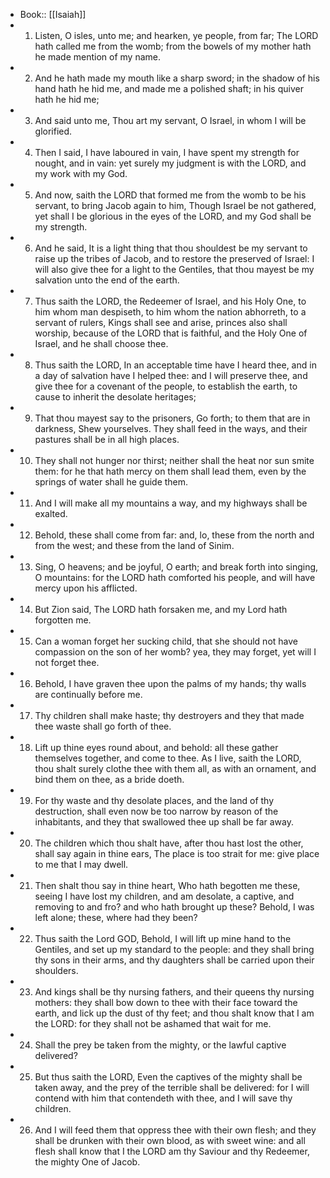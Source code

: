 - Book:: [[Isaiah]]
- 1. Listen, O isles, unto me; and hearken, ye people, from far; The LORD hath called me from the womb; from the bowels of my mother hath he made mention of my name.
- 2. And he hath made my mouth like a sharp sword; in the shadow of his hand hath he hid me, and made me a polished shaft; in his quiver hath he hid me;
- 3. And said unto me, Thou art my servant, O Israel, in whom I will be glorified.
- 4. Then I said, I have laboured in vain, I have spent my strength for nought, and in vain: yet surely my judgment is with the LORD, and my work with my God.
- 5. And now, saith the LORD that formed me from the womb to be his servant, to bring Jacob again to him, Though Israel be not gathered, yet shall I be glorious in the eyes of the LORD, and my God shall be my strength.
- 6. And he said, It is a light thing that thou shouldest be my servant to raise up the tribes of Jacob, and to restore the preserved of Israel: I will also give thee for a light to the Gentiles, that thou mayest be my salvation unto the end of the earth.
- 7. Thus saith the LORD, the Redeemer of Israel, and his Holy One, to him whom man despiseth, to him whom the nation abhorreth, to a servant of rulers, Kings shall see and arise, princes also shall worship, because of the LORD that is faithful, and the Holy One of Israel, and he shall choose thee.
- 8. Thus saith the LORD, In an acceptable time have I heard thee, and in a day of salvation have I helped thee: and I will preserve thee, and give thee for a covenant of the people, to establish the earth, to cause to inherit the desolate heritages;
- 9. That thou mayest say to the prisoners, Go forth; to them that are in darkness, Shew yourselves. They shall feed in the ways, and their pastures shall be in all high places.
- 10. They shall not hunger nor thirst; neither shall the heat nor sun smite them: for he that hath mercy on them shall lead them, even by the springs of water shall he guide them.
- 11. And I will make all my mountains a way, and my highways shall be exalted.
- 12. Behold, these shall come from far: and, lo, these from the north and from the west; and these from the land of Sinim.
- 13. Sing, O heavens; and be joyful, O earth; and break forth into singing, O mountains: for the LORD hath comforted his people, and will have mercy upon his afflicted.
- 14. But Zion said, The LORD hath forsaken me, and my Lord hath forgotten me.
- 15. Can a woman forget her sucking child, that she should not have compassion on the son of her womb? yea, they may forget, yet will I not forget thee.
- 16. Behold, I have graven thee upon the palms of my hands; thy walls are continually before me.
- 17. Thy children shall make haste; thy destroyers and they that made thee waste shall go forth of thee.
- 18. Lift up thine eyes round about, and behold: all these gather themselves together, and come to thee. As I live, saith the LORD, thou shalt surely clothe thee with them all, as with an ornament, and bind them on thee, as a bride doeth.
- 19. For thy waste and thy desolate places, and the land of thy destruction, shall even now be too narrow by reason of the inhabitants, and they that swallowed thee up shall be far away.
- 20. The children which thou shalt have, after thou hast lost the other, shall say again in thine ears, The place is too strait for me: give place to me that I may dwell.
- 21. Then shalt thou say in thine heart, Who hath begotten me these, seeing I have lost my children, and am desolate, a captive, and removing to and fro? and who hath brought up these? Behold, I was left alone; these, where had they been?
- 22. Thus saith the Lord GOD, Behold, I will lift up mine hand to the Gentiles, and set up my standard to the people: and they shall bring thy sons in their arms, and thy daughters shall be carried upon their shoulders.
- 23. And kings shall be thy nursing fathers, and their queens thy nursing mothers: they shall bow down to thee with their face toward the earth, and lick up the dust of thy feet; and thou shalt know that I am the LORD: for they shall not be ashamed that wait for me.
- 24. Shall the prey be taken from the mighty, or the lawful captive delivered?
- 25. But thus saith the LORD, Even the captives of the mighty shall be taken away, and the prey of the terrible shall be delivered: for I will contend with him that contendeth with thee, and I will save thy children.
- 26. And I will feed them that oppress thee with their own flesh; and they shall be drunken with their own blood, as with sweet wine: and all flesh shall know that I the LORD am thy Saviour and thy Redeemer, the mighty One of Jacob.
